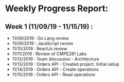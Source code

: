 # Weekly Progress Report:

## Week 1 (11/09/19 - 11/15/19) :
* 11/09/2019 : Go Lang review
* 11/09/2019 : JavaScript review
* 11/10/2019 : ReactJs review
* 11/11/2019 : Review of CMPE281 Labs
* 11/12/2019 : Team discussion - Architecture
* 11/13/2019 : Orders API - Created project, Initial setup
* 11/14/2019 : Orders API - Create operations
* 11/15/2019 : Orders API - Read operations
